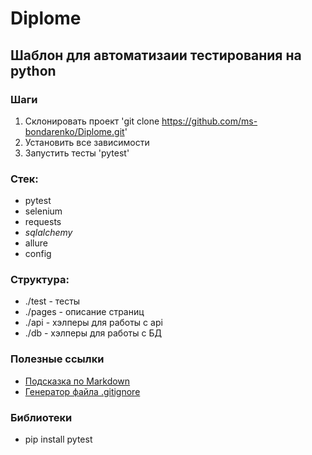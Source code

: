 # Diplome

## Шаблон для автоматизаии тестирования на python

### Шаги
1. Склонировать проект 'git clone https://github.com/ms-bondarenko/Diplome.git'
2. Установить все зависимости
3. Запустить тесты 'pytest'

### Стек:
- pytest
- selenium
- requests
- _sqlalchemy_
- allure
- config

### Структура:
- ./test - тесты
- ./pages - описание страниц
- ./api - хэлперы для работы с api
- ./db - хэлперы для работы с БД

### Полезные ссылки
- [Подсказка по Markdown](https://www.markdownguide.org/basic-syntax/)
- [Генератор файла .gitignore](https://www.toptal.com/developers/gitignore/)

### Библиотеки
- pip install pytest